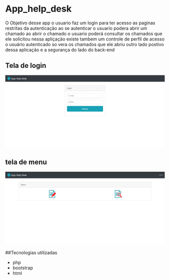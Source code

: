 # App_help_desk

O Objetivo desse app o usuario faz um login para ter acesso as paginas restritas da autenticação ao se autenticar
o usuario podera abrir um chamado ao abrir o chamado o usuario poderá consultar os chamados que ele solicitou
nessa apliçação existe tambem um controle de perfil de acesso o usuário autenticado so vera os chamados
que ele abriu outro lado postivo dessa aplicação e a segurança do lado do back-end

## Tela de login 
![App_help_desk](img/app.jpeg)

## tela de menu

![App_help_desk](img/app2.jpeg)




##Tecnologias utilizadas

* php
* bootstrap
* html
